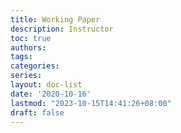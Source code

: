 ```yaml
---
title: Working Paper
description: Instructor
toc: true
authors:
tags:
categories:
series:
layout: doc-list
date: '2020-10-16'
lastmod: "2023-10-15T14:41:26+08:00"
draft: false
---
```

